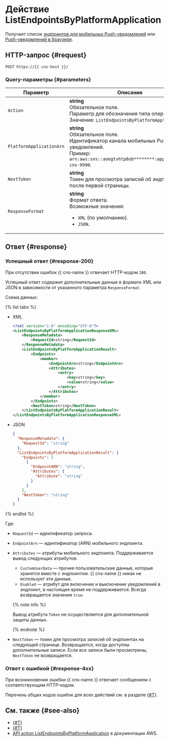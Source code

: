 # Действие ListEndpointsByPlatformApplication

Получает список [эндпоинтов для мобильных Push-уведомлений](../concepts/index.md#mobile-endpoints) или [Push-уведомлений в браузере](../concepts/browser.md).

## HTTP-запрос {#request}

```http
POST https://{{ cns-host }}/
```

### Query-параметры {#parameters}

Параметр | Описание
--- | ---
`Action` | **string**<br/>Обязательное поле.<br/>Параметр для обозначения типа операции.<br/>Значение: `ListEndpointsByPlatformApplication`.
`PlatformApplicationArn` | **string**<br/>Обязательное поле.<br/>Идентификатор канала мобильных Push-уведомлений.<br/>Пример: `arn:aws:sns::aoegtvhtp8ob********:app/GCM/test-cns-9990`.
`NextToken` | **string**<br/>Токен для просмотра записей об эндпоинтах после первой страницы.
`ResponseFormat` | **string**<br/>Формат ответа.<br/>Возможные значения:<ul><li>`XML` (по умолчанию).</li><li>`JSON`.</li></ul>

## Ответ {#response}

### Успешный ответ {#response-200}

При отсутствии ошибок {{ cns-name }} отвечает HTTP-кодом `200`.

Успешный ответ содержит дополнительные данные в формате XML или JSON в зависимости от указанного параметра `ResponseFormat`.

Схема данных:

{% list tabs %}

- XML

  ```xml
  <?xml version="1.0" encoding="UTF-8"?>
  <ListEndpointsByPlatformApplicationResponseXML>
	  <ResponseMetadata>
		  <RequestId>string</RequestId>
	  </ResponseMetadata>
	  <ListEndpointsByPlatformApplicationResult>
		  <Endpoints>
			  <member>
				  <EndpointArn>string</EndpointArn>
				  <Attributes>
					  <entry>
						  <key>string</key>
						  <value>string</value>
					  </entry>
				  </Attributes>
			  </member>
		  </Endpoints>
		  <NextToken>string</NextToken>
	  </ListEndpointsByPlatformApplicationResult>
  </ListEndpointsByPlatformApplicationResponseXML>
  ```

- JSON

  ```json
  {
    "ResponseMetadata": {
      "RequestId": "string"
    },
    "ListEndpointsByPlatformApplicationResult": {
      "Endpoints": [
        {
          "EndpointARN": "string",
          "Attributes": {
            "Attribute": "string"
          }
        }
      ],
      "NextToken": "string"
    }
  }
  ```

{% endlist %}

Где:
* `RequestId` — идентификатор запроса.
* `EndpointArn` — идентификатор (ARN) мобильного эндпоинта.
* `Attributes` — атрибуты мобильного эндпоинта. Поддерживается вывод следующих атрибутов:
  * `CustomUserData` — прочие пользовательские данные, которые хранятся вместе с эндпоинтом. {{ cns-name }} никак не использует эти данные.
  * `Enabled` — атрибут для включение и выключение уведомлений в эндпоинт, в настоящее время не поддерживается. Всегда возвращается значение `true`.

  {% note info %}

  Вывод атрибута `Token` не осуществляется для дополнительной защиты данных.

  {% endnote %}
* `NextToken` — токен для просмотра записей об эндпоинтах на следующей странице. Возвращается, когда доступны дополнительные записи. Если все записи были просмотрены, `NextToken` не возвращается.

### Ответ с ошибкой {#response-4xx}

При возникновении ошибки {{ cns-name }} отвечает сообщением с соответствующим HTTP-кодом.

Перечень общих кодов ошибок для всех действий см. в разделе [{#T}](common-errors.md).

## См. также {#see-also}

* [{#T}](index.md)
* [{#T}](send-request.md)
* [API action ListEndpointsByPlatformApplication](https://docs.aws.amazon.com/sns/latest/api/API_ListEndpointsByPlatformApplication.html) в документации AWS.
